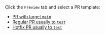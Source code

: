 Click the `Preview` tab and select a PR template:

- [PR with target `main`](?expand=1&template=main-pr.md)
- [Regular PR usually to `test`](?expand=1&template=regular-test-pr.md)
- [Hotfix PR usually to `test`](?expand=1&template=hotfix-test-pr.md)
